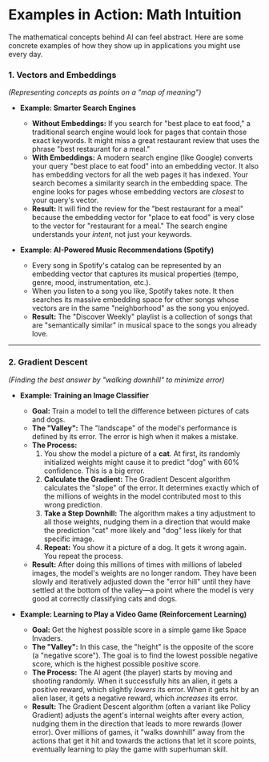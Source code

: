 # Examples in Action: Math Intuition

The mathematical concepts behind AI can feel abstract. Here are some concrete examples of how they show up in applications you might use every day.

### 1. Vectors and Embeddings
*(Representing concepts as points on a "map of meaning")*

*   **Example: Smarter Search Engines**
    *   **Without Embeddings:** If you search for "best place to eat food," a traditional search engine would look for pages that contain those exact keywords. It might miss a great restaurant review that uses the phrase "best restaurant for a meal."
    *   **With Embeddings:** A modern search engine (like Google) converts your query "best place to eat food" into an embedding vector. It also has embedding vectors for all the web pages it has indexed. Your search becomes a similarity search in the embedding space. The engine looks for pages whose embedding vectors are *closest* to your query's vector.
    *   **Result:** It will find the review for the "best restaurant for a meal" because the embedding vector for "place to eat food" is very close to the vector for "restaurant for a meal." The search engine understands your *intent*, not just your keywords.

*   **Example: AI-Powered Music Recommendations (Spotify)**
    *   Every song in Spotify's catalog can be represented by an embedding vector that captures its musical properties (tempo, genre, mood, instrumentation, etc.).
    *   When you listen to a song you like, Spotify takes note. It then searches its massive embedding space for other songs whose vectors are in the same "neighborhood" as the song you enjoyed.
    *   **Result:** The "Discover Weekly" playlist is a collection of songs that are "semantically similar" in musical space to the songs you already love.

---

### 2. Gradient Descent
*(Finding the best answer by "walking downhill" to minimize error)*

*   **Example: Training an Image Classifier**
    *   **Goal:** Train a model to tell the difference between pictures of cats and dogs.
    *   **The "Valley":** The "landscape" of the model's performance is defined by its error. The error is high when it makes a mistake.
    *   **The Process:**
        1.  You show the model a picture of a **cat**. At first, its randomly initialized weights might cause it to predict "dog" with 60% confidence. This is a big error.
        2.  **Calculate the Gradient:** The Gradient Descent algorithm calculates the "slope" of the error. It determines exactly which of the millions of weights in the model contributed most to this wrong prediction.
        3.  **Take a Step Downhill:** The algorithm makes a tiny adjustment to all those weights, nudging them in a direction that would make the prediction "cat" more likely and "dog" less likely for that specific image.
        4.  **Repeat:** You show it a picture of a dog. It gets it wrong again. You repeat the process.
    *   **Result:** After doing this millions of times with millions of labeled images, the model's weights are no longer random. They have been slowly and iteratively adjusted down the "error hill" until they have settled at the bottom of the valley—a point where the model is very good at correctly classifying cats and dogs.

*   **Example: Learning to Play a Video Game (Reinforcement Learning)**
    *   **Goal:** Get the highest possible score in a simple game like Space Invaders.
    *   **The "Valley":** In this case, the "height" is the opposite of the score (a "negative score"). The goal is to find the lowest possible negative score, which is the highest possible positive score.
    *   **The Process:** The AI agent (the player) starts by moving and shooting randomly. When it successfully hits an alien, it gets a positive reward, which slightly *lowers* its error. When it gets hit by an alien laser, it gets a negative reward, which *increases* its error.
    *   **Result:** The Gradient Descent algorithm (often a variant like Policy Gradient) adjusts the agent's internal weights after every action, nudging them in the direction that leads to more rewards (lower error). Over millions of games, it "walks downhill" away from the actions that get it hit and towards the actions that let it score points, eventually learning to play the game with superhuman skill.

